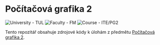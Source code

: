 # Počítačová grafika 2

<p>
    <img src="https://img.shields.io/badge/University%20-TUL-5948AD?labelColor=black&style=for-the-badge" alt="University - TUL" />
    <img src="https://img.shields.io/badge/Faculty%20-FM-ea7603?labelColor=black&style=for-the-badge" alt="Faculty - FM" />
    <img src="https://img.shields.io/badge/Course%20-ITE%2FPG2-f1e05a?labelColor=black&style=for-the-badge" alt="Course - ITE/PG2" />
</p>

Tento repozitář obsahuje zdrojové kódy k úlohám z předmětu [Počítačová grafika 2](https://stag.tul.cz/ects/fakulty/FM/ITE/PG2).
